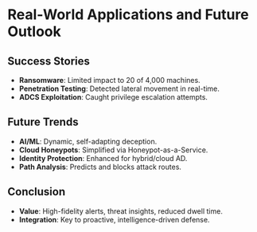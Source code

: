 
# Real-World Applications and Future Outlook

## Success Stories
- **Ransomware**: Limited impact to 20 of 4,000 machines.
- **Penetration Testing**: Detected lateral movement in real-time.
- **ADCS Exploitation**: Caught privilege escalation attempts.

## Future Trends
- **AI/ML**: Dynamic, self-adapting deception.
- **Cloud Honeypots**: Simplified via Honeypot-as-a-Service.
- **Identity Protection**: Enhanced for hybrid/cloud AD.
- **Path Analysis**: Predicts and blocks attack routes.

## Conclusion
- **Value**: High-fidelity alerts, threat insights, reduced dwell time.
- **Integration**: Key to proactive, intelligence-driven defense.

